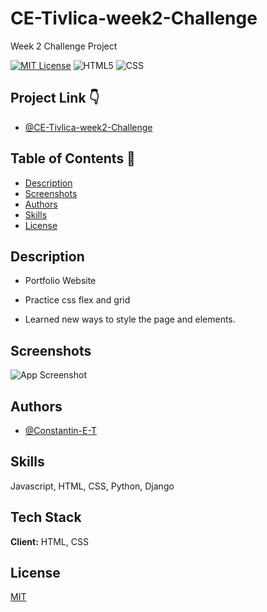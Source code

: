 # CE-Tivlica-week2-Challenge
Week 2 Challenge Project

[![MIT License](https://img.shields.io/badge/License-MIT-green.svg)](https://choosealicense.com/licenses/mit/)
![HTML5](https://img.shields.io/badge/HTML5-78,6%25-orange)
![CSS](https://img.shields.io/badge/CSS-21,4%25-blueviolet)

## Project Link 👇

* [@CE-Tivlica-week2-Challenge](https://constantin-e-t.github.io/CE-Tivlica-week2-Challenge/)

## Table of Contents 🔗

* [Description](#description)
* [Screenshots](#screenshots)
* [Authors](#authors)
* [Skills](#skills)
* [License](#license)

## Description

* Portfolio Website

* Practice css flex and grid

* Learned new ways to style the page and elements.

## Screenshots

![App Screenshot](#)

## Authors

* [@Constantin-E-T](https://github.com/Constantin-E-T/)

## Skills

Javascript, HTML, CSS, Python, Django

## Tech Stack

**Client:** HTML, CSS

## License

[MIT](https://choosealicense.com/licenses/mit/)
